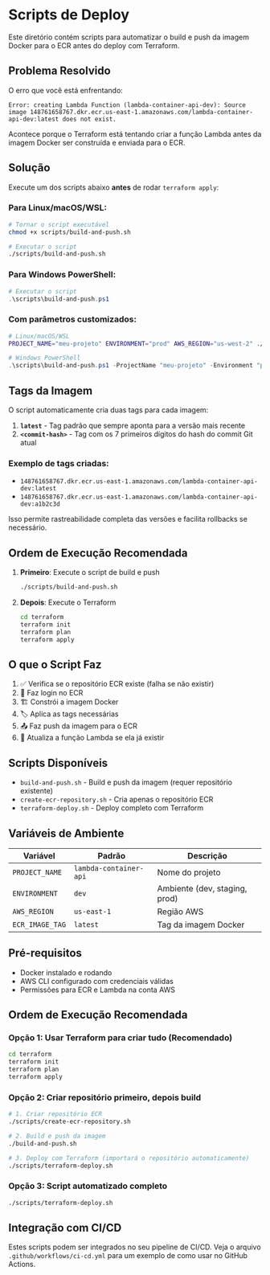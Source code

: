 # Scripts de Deploy

Este diretório contém scripts para automatizar o build e push da imagem Docker para o ECR antes do deploy com Terraform.

## Problema Resolvido

O erro que você está enfrentando:
```
Error: creating Lambda Function (lambda-container-api-dev): Source image 148761658767.dkr.ecr.us-east-1.amazonaws.com/lambda-container-api-dev:latest does not exist.
```

Acontece porque o Terraform está tentando criar a função Lambda antes da imagem Docker ser construída e enviada para o ECR.

## Solução

Execute um dos scripts abaixo **antes** de rodar `terraform apply`:

### Para Linux/macOS/WSL:
```bash
# Tornar o script executável
chmod +x scripts/build-and-push.sh

# Executar o script
./scripts/build-and-push.sh
```

### Para Windows PowerShell:
```powershell
# Executar o script
.\scripts\build-and-push.ps1
```

### Com parâmetros customizados:
```bash
# Linux/macOS/WSL
PROJECT_NAME="meu-projeto" ENVIRONMENT="prod" AWS_REGION="us-west-2" ./build-and-push.sh
```

```powershell
# Windows PowerShell
.\scripts\build-and-push.ps1 -ProjectName "meu-projeto" -Environment "prod" -AwsRegion "us-west-2"
```

## Tags da Imagem

O script automaticamente cria duas tags para cada imagem:

1. **`latest`** - Tag padrão que sempre aponta para a versão mais recente
2. **`<commit-hash>`** - Tag com os 7 primeiros dígitos do hash do commit Git atual

### Exemplo de tags criadas:
- `148761658767.dkr.ecr.us-east-1.amazonaws.com/lambda-container-api-dev:latest`
- `148761658767.dkr.ecr.us-east-1.amazonaws.com/lambda-container-api-dev:a1b2c3d`

Isso permite rastreabilidade completa das versões e facilita rollbacks se necessário.

## Ordem de Execução Recomendada

1. **Primeiro**: Execute o script de build e push
   ```bash
   ./scripts/build-and-push.sh
   ```

2. **Depois**: Execute o Terraform
   ```bash
   cd terraform
   terraform init
   terraform plan
   terraform apply
   ```

## O que o Script Faz

1. ✅ Verifica se o repositório ECR existe (falha se não existir)
2. 🔐 Faz login no ECR
3. 🏗️ Constrói a imagem Docker
4. 🏷️ Aplica as tags necessárias
5. 📤 Faz push da imagem para o ECR
6. 🔄 Atualiza a função Lambda se ela já existir

## Scripts Disponíveis

- `build-and-push.sh` - Build e push da imagem (requer repositório existente)
- `create-ecr-repository.sh` - Cria apenas o repositório ECR
- `terraform-deploy.sh` - Deploy completo com Terraform

## Variáveis de Ambiente

| Variável | Padrão | Descrição |
|----------|--------|-----------|
| `PROJECT_NAME` | `lambda-container-api` | Nome do projeto |
| `ENVIRONMENT` | `dev` | Ambiente (dev, staging, prod) |
| `AWS_REGION` | `us-east-1` | Região AWS |
| `ECR_IMAGE_TAG` | `latest` | Tag da imagem Docker |

## Pré-requisitos

- Docker instalado e rodando
- AWS CLI configurado com credenciais válidas
- Permissões para ECR e Lambda na conta AWS

## Ordem de Execução Recomendada

### Opção 1: Usar Terraform para criar tudo (Recomendado)
```bash
cd terraform
terraform init
terraform plan
terraform apply
```

### Opção 2: Criar repositório primeiro, depois build
```bash
# 1. Criar repositório ECR
./scripts/create-ecr-repository.sh

# 2. Build e push da imagem
./build-and-push.sh

# 3. Deploy com Terraform (importará o repositório automaticamente)
./scripts/terraform-deploy.sh
```

### Opção 3: Script automatizado completo
```bash
./scripts/terraform-deploy.sh
```

## Integração com CI/CD

Estes scripts podem ser integrados no seu pipeline de CI/CD. Veja o arquivo `.github/workflows/ci-cd.yml` para um exemplo de como usar no GitHub Actions.